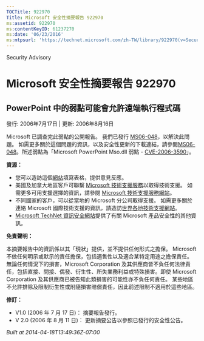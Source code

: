 ```yaml
---
TOCTitle: 922970
Title: Microsoft 安全性摘要報告 922970
ms:assetid: 922970
ms:contentKeyID: 61237270
ms:date: '06/23/2016'
ms:mtpsurl: 'https://technet.microsoft.com/zh-TW/library/922970(v=Security.10)'
---
```


Security Advisory

Microsoft 安全性摘要報告 922970
===============================

PowerPoint 中的弱點可能會允許遠端執行程式碼
-------------------------------------------

發行: 2006年7月17日 | 更新: 2006年8月16日

Microsoft 已調查完此弱點的公開報告。 我們已發行 [MS06-048](http://technet.microsoft.com/security/bulletin/ms06-048)，以解決此問題。 如需更多關於這個問題的資訊，以及安全性更新的下載連結，請參閱[MS06-048](http://technet.microsoft.com/security/bulletin/ms06-048)。所述弱點為「Microsoft PowerPoint Mso.dll 弱點 - [CVE-2006-3590](http://www.cve.mitre.org/cgi-bin/cvename.cgi?name=cve-2006-3590)」。

**資源：**

-   您可以造訪這個[網站](https://support.microsoft.com/common/survey.aspx?scid=sw;en;1257&amp;showpage=1&amp;ws=technet&amp;sd=tech)填寫表格，提供意見反應。
-   美國及加拿大地區客戶可聯繫 [Microsoft 技術支援服務](http://go.microsoft.com/fwlink/?linkid=21131)以取得技術支援。 如需更多可用支援選擇的資訊，請參閱 [Microsoft 技術支援服務網站](http://support.microsoft.com/)。
-   不同國家的客戶，可以從當地的 Microsoft 分公司取得支援。 如需更多關於連絡 Microsoft 國際技術支援的資訊，請造訪[世界各地技術支援網站](http://go.microsoft.com/fwlink/?linkid=21155)。
-   [Microsoft TechNet 資訊安全網站](http://go.microsoft.com/fwlink/?linkid=21132)提供了有關 Microsoft 產品安全性的其他資訊。

**免責聲明：**

本摘要報告中的資訊係以其「現狀」提供，並不提供任何形式之擔保。 Microsoft 不做任何明示或默示的責任擔保，包括適售性以及適合某特定用途之擔保責任。 無論任何情況下的損害，Microsoft Corporation 及其供應商皆不負任何法律責任，包括直接、間接、偶發、衍生性、所失業務利益或特殊損害。即使 Microsoft Corporation 及其供應商已被告知此類損害的可能性亦不負任何責任。 某些地區不允許排除及限制衍生性或附隨損害賠償責任，因此前述限制不適用於這些地區。

**修訂：**

-   V1.0 (2006 年 7 月 17 日)： 摘要報告發行。
-   V 2.0 (2006 年 8 月 11 日)： 更新摘要公告以參照已發行的安全性公告。

*Built at 2014-04-18T13:49:36Z-07:00*
